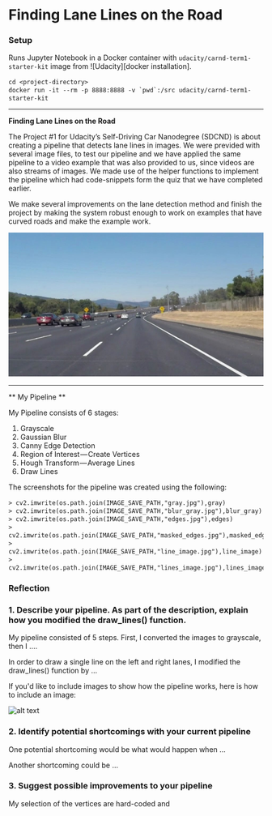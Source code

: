 # **Finding Lane Lines on the Road** 


### Setup

Runs Jupyter Notebook in a Docker container with `udacity/carnd-term1-starter-kit` image from ![Udacity][docker installation].

```
cd <project-directory>
docker run -it --rm -p 8888:8888 -v `pwd`:/src udacity/carnd-term1-starter-kit
```

---

**Finding Lane Lines on the Road**

The Project #1 for Udacity’s Self-Driving Car Nanodegree (SDCND) is about creating a pipeline that detects lane lines in images. 
We were previded with several image files, to test our pipeline and we have applied the same pipeline to a video example that was also provided to us, since videos are also streams of images. We made use of the helper functions to implement the pipeline which had code-snippets form the quiz that we have completed earlier. 

We make several improvements on the lane detection method and finish the project by making the system robust enough to work on examples that have curved roads and make the example work.

[//]: # (Image References)

![alt text][image0]

---

** My Pipeline **

My Pipeline consists of 6 stages:

1. Grayscale
2. Gaussian Blur
3. Canny Edge Detection
4. Region of Interest — Create Vertices
5. Hough Transform — Average Lines
6. Draw Lines

The screenshots for the pipeline was created using the following:

    > cv2.imwrite(os.path.join(IMAGE_SAVE_PATH,"gray.jpg"),gray)
    > cv2.imwrite(os.path.join(IMAGE_SAVE_PATH,"blur_gray.jpg"),blur_gray)
    > cv2.imwrite(os.path.join(IMAGE_SAVE_PATH,"edges.jpg"),edges)
    > cv2.imwrite(os.path.join(IMAGE_SAVE_PATH,"masked_edges.jpg"),masked_edges)
    > cv2.imwrite(os.path.join(IMAGE_SAVE_PATH,"line_image.jpg"),line_image)
    > cv2.imwrite(os.path.join(IMAGE_SAVE_PATH,"lines_image.jpg"),lines_image)
   

### Reflection

### 1. Describe your pipeline. As part of the description, explain how you modified the draw_lines() function.

My pipeline consisted of 5 steps. First, I converted the images to grayscale, then I .... 

In order to draw a single line on the left and right lanes, I modified the draw_lines() function by ...

If you'd like to include images to show how the pipeline works, here is how to include an image: 

![alt text][image1]


### 2. Identify potential shortcomings with your current pipeline


One potential shortcoming would be what would happen when ... 

Another shortcoming could be ...


### 3. Suggest possible improvements to your pipeline

My selection of the vertices are hard-coded and 


[image0]: ./test_images/solidWhiteCurve.jpg "Original Image"
[image1]: ./test_images_output/report_hough_solidWhiteCurve.jpg "Hough Lines"
[image2]: ./test_images_output/annotated_solidWhiteCurve.jpg "Hough Lines on image"
